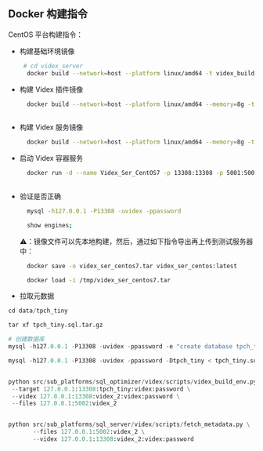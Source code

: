 ## Docker 构建指令

CentOS 平台构建指令：

- 构建基础环境镜像
  ```bash
   # cd videx_server
    docker build --network=host --platform linux/amd64 -t videx_build_c:latest -f build/Dockerfile.build_c .

  ```
- 构建 Videx 插件镜像
  ```bash
    docker build --network=host --platform linux/amd64 --memory=8g -t videx_opt_centos:latest -f build/Dockerfile.videx_optimizer ..
    
  ```
- 构建 Videx 服务镜像
  ```bash
    docker build --network=host --platform linux/amd64 --memory=8g -t videx_ser_centos:latest -f build/Dockerfile.videx_server ..

  ```

- 启动 Videx 容器服务
  ```bash
    docker run -d --name Videx_Ser_CentOS7 -p 13308:13308 -p 5001:5001 -p 5002:5002 videx_ser_centos7:latest
    
  ```

- 验证是否正确
  ```bash
    mysql -h127.0.0.1 -P13308 -uvidex -ppassword

    show engines;
  ```

  ⚠️：镜像文件可以先本地构建，然后，通过如下指令导出再上传到测试服务器中：
  ```bash
    docker save -o videx_ser_centos7.tar videx_ser_centos:latest

    docker load -i /tmp/videx_ser_centos7.tar
  ```

- 拉取元数据
```python
cd data/tpch_tiny

tar xf tpch_tiny.sql.tar.gz

# 创建数据库
mysql -h127.0.0.1 -P13308 -uvidex -ppassword -e "create database tpch_tiny;"

mysql -h127.0.0.1 -P13308 -uvidex -ppassword -Dtpch_tiny < tpch_tiny.sql


python src/sub_platforms/sql_optimizer/videx/scripts/videx_build_env.py \
 --target 127.0.0.1:13308:tpch_tiny:videx:password \
 --videx 127.0.0.1:13308:videx_2:videx:password \
 --files 127.0.0.1:5002:videx_2


python src/sub_platforms/sql_server/videx/scripts/fetch_metadata.py \
       --files 127.0.0.1:5002:videx_2 \
       --videx 127.0.0.1:13308:videx_2:videx:password
        

```